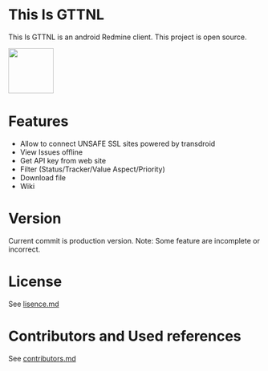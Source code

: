 This Is GTTNL
===========

This Is GTTNL is an android Redmine client. This project is open source.

<a href="https://play.google.com/store/apps/details?id=jp.redmine.gttnl" target="_blank">
<img src="https://play.google.com/intl/en_us/badges/images/generic/en-play-badge.png" height="90"/></a>

Features
==========
* Allow to connect UNSAFE SSL sites powered by transdroid
* View Issues offline
* Get API key from web site
* Filter (Status/Tracker/Value Aspect/Priority)
* Download file
* Wiki

Version
==========
Current commit is production version.
Note: Some feature are incomplete or incorrect.

License
==========
See [lisence.md](This-Is-GTTNL/src/main/res/raw/lisence.md)

Contributors and Used references
==========
See [contributors.md](This-Is-GTTNL/OpenRedmine/src/main/res/raw/contributors.md)
